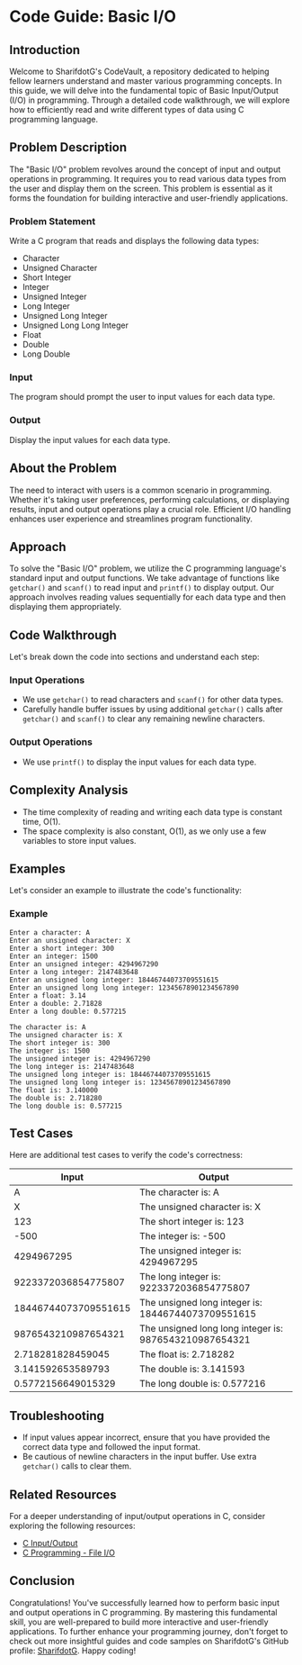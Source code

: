# Code Guide: Basic I/O

## Introduction
Welcome to SharifdotG's CodeVault, a repository dedicated to helping fellow learners understand and master various programming concepts. In this guide, we will delve into the fundamental topic of Basic Input/Output (I/O) in programming. Through a detailed code walkthrough, we will explore how to efficiently read and write different types of data using C programming language.

## Problem Description
The "Basic I/O" problem revolves around the concept of input and output operations in programming. It requires you to read various data types from the user and display them on the screen. This problem is essential as it forms the foundation for building interactive and user-friendly applications.

### Problem Statement
Write a C program that reads and displays the following data types:
- Character
- Unsigned Character
- Short Integer
- Integer
- Unsigned Integer
- Long Integer
- Unsigned Long Integer
- Unsigned Long Long Integer
- Float
- Double
- Long Double

### Input
The program should prompt the user to input values for each data type.

### Output
Display the input values for each data type.

## About the Problem
The need to interact with users is a common scenario in programming. Whether it's taking user preferences, performing calculations, or displaying results, input and output operations play a crucial role. Efficient I/O handling enhances user experience and streamlines program functionality.

## Approach
To solve the "Basic I/O" problem, we utilize the C programming language's standard input and output functions. We take advantage of functions like `getchar()` and `scanf()` to read input and `printf()` to display output. Our approach involves reading values sequentially for each data type and then displaying them appropriately.

## Code Walkthrough
Let's break down the code into sections and understand each step:

### Input Operations
- We use `getchar()` to read characters and `scanf()` for other data types.
- Carefully handle buffer issues by using additional `getchar()` calls after `getchar()` and `scanf()` to clear any remaining newline characters.

### Output Operations
- We use `printf()` to display the input values for each data type.

## Complexity Analysis
- The time complexity of reading and writing each data type is constant time, O(1).
- The space complexity is also constant, O(1), as we only use a few variables to store input values.

## Examples
Let's consider an example to illustrate the code's functionality:

### Example
```
Enter a character: A
Enter an unsigned character: X
Enter a short integer: 300
Enter an integer: 1500
Enter an unsigned integer: 4294967290
Enter a long integer: 2147483648
Enter an unsigned long integer: 18446744073709551615
Enter an unsigned long long integer: 12345678901234567890
Enter a float: 3.14
Enter a double: 2.71828
Enter a long double: 0.577215

The character is: A
The unsigned character is: X
The short integer is: 300
The integer is: 1500
The unsigned integer is: 4294967290
The long integer is: 2147483648
The unsigned long integer is: 18446744073709551615
The unsigned long long integer is: 12345678901234567890
The float is: 3.140000
The double is: 2.718280
The long double is: 0.577215
```

## Test Cases
Here are additional test cases to verify the code's correctness:

| Input                | Output                |
|----------------------|-----------------------|
| A                    | The character is: A   |
| X                    | The unsigned character is: X |
| 123                  | The short integer is: 123 |
| -500                 | The integer is: -500 |
| 4294967295           | The unsigned integer is: 4294967295 |
| 9223372036854775807  | The long integer is: 9223372036854775807 |
| 18446744073709551615 | The unsigned long integer is: 18446744073709551615 |
| 9876543210987654321  | The unsigned long long integer is: 9876543210987654321 |
| 2.718281828459045    | The float is: 2.718282 |
| 3.141592653589793    | The double is: 3.141593 |
| 0.5772156649015329   | The long double is: 0.577216 |

## Troubleshooting
- If input values appear incorrect, ensure that you have provided the correct data type and followed the input format.
- Be cautious of newline characters in the input buffer. Use extra `getchar()` calls to clear them.

## Related Resources
For a deeper understanding of input/output operations in C, consider exploring the following resources:
- [C Input/Output](https://www.learn-c.org/#input-output)
- [C Programming - File I/O](https://www.tutorialspoint.com/cprogramming/c_file_io.htm)

## Conclusion
Congratulations! You've successfully learned how to perform basic input and output operations in C programming. By mastering this fundamental skill, you are well-prepared to build more interactive and user-friendly applications. To further enhance your programming journey, don't forget to check out more insightful guides and code samples on SharifdotG's GitHub profile: [SharifdotG](https://github.com/SharifdotG). Happy coding!